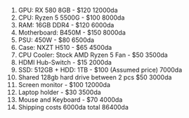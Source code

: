 
1. GPU: RX 580 8GB - $120 12000da
2. CPU: Ryzen 5 5500G - $100 8000da
3. RAM: 16GB DDR4 - $120 6000da
4. Motherboard: B450M - $150 8000da
5. PSU: 450W - $80 6500da
6. Case: NXZT H510 - $65 4500da
7. CPU Cooler: Stock AMD Ryzen 5 Fan - $50 3500da
8. HDMI Hub-Switch - $15 2000da
9. SSD: 512GB + HDD: 1TB  - $100 (Assumed price) 7000da
10. Shared 128gb hard drive between 2 pcs $50 3000da
12. Screen monitor - $100 12000da
13. Laptop holder - $30 3500da
14. Mouse and Keyboard - $70 4000da
15. Shipping costs 6000da
total 86400da

